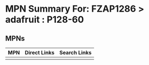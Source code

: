 



# MPN Summary For: FZAP1286 > adafruit : P128-60

## MPNs
  

|MPN|Direct Links|Search Links|
| :--- | :--- | :--- |
||||
